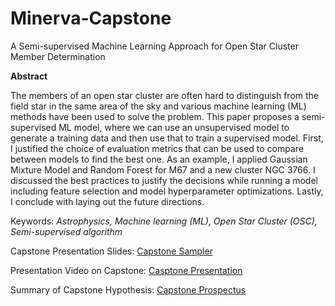 # Minerva-Capstone
A Semi-supervised Machine Learning Approach for Open Star Cluster Member Determination

**Abstract**

The members of an open star cluster are often hard to distinguish from the field star in the same area of the sky and various machine learning (ML) methods have been used to solve the problem. This paper proposes a semi-supervised ML model, where we can use an unsupervised model to generate a training data and then use that to train a supervised model. First, I justified the choice of evaluation metrics that can be used to compare between models to find the best one. As an example, I applied Gaussian Mixture Model and Random Forest for M67 and a new cluster NGC 3766. I discussed the best practices to justify the decisions while running a model including feature selection and model hyperparameter optimizations. Lastly, I conclude with laying out the future directions.

Keywords: _Astrophysics, Machine learning (ML), Open Star Cluster (OSC), Semi-supervised algorithm_

Capstone Presentation Slides: [Capstone Sampler](https://github.com/mahmud-nobe/Minerva-Capstone/blob/main/Mahmud_Capstone_Sampler.pdf)

Presentation Video on Capstone: [Casptone Presentation](https://drive.google.com/file/d/1-WkxLvJGebcdVUi6d6Tnj9-uA37-w9yQ/view?usp=sharing)

Summary of Capstone Hypothesis: [Capstone Prospectus](https://github.com/mahmud-nobe/Minerva-Capstone/blob/main/Mahmudunnobe%2C%20M.%2C%20(2022)%20Capstone%20Prospectus.pdf)
